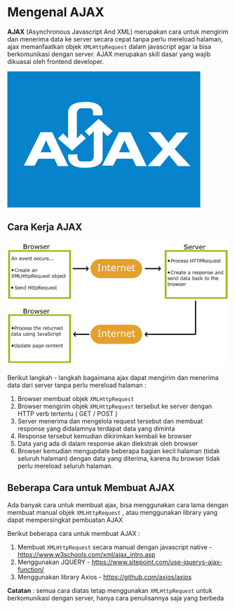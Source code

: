 # Mengenal AJAX

**AJAX** (Asynchronous Javascript And XML) merupakan cara untuk mengirim dan menerima data ke server secara cepat tanpa perlu mereload halaman, ajax memanfaatkan objek `XMLHttpRequest` dalam javascript agar ia bisa berkomunikasi dengan server. AJAX merupakan skill dasar yang wajib dikuasai oleh frontend developer.

![ajax](ajax.png)



## Cara Kerja AJAX

![cara kerja ajax](cara-kerja-ajax.gif)

Berikut langkah - langkah bagaimana ajax dapat mengirim dan menerima data dari server tanpa perlu mereload halaman :

1. Browser membuat objek `XMLHttpRequest`
2. Browser mengirim objek `XMLHttpRequest` tersebut ke server dengan HTTP verb tertentu ( GET / POST )
3. Server menerima dan mengelola request tersebut dan membuat response yang didalamnya terdapat data yang diminta
4. Response tersebut kemudian dikirimkan kembali ke browser
5. Data yang ada di dalam response akan diekstrak oleh browser
6. Browser kemudian mengupdate beberapa bagian kecil halaman (tidak seluruh halaman) dengan data yang diterima, karena itu browser tidak perlu mereload seluruh halaman.



## Beberapa Cara untuk Membuat AJAX

Ada banyak cara untuk membuat ajax, bisa menggunakan cara lama dengan membuat manual objek `XMLHttpRequest` , atau menggunakan library yang dapat mempersingkat pembuatan AJAX

Berikut beberapa cara untuk membuat AJAX : 

1. Membuat `XMLHttpRequest` secara manual dengan javascript native - https://www.w3schools.com/xml/ajax_intro.asp
2. Menggunakan JQUERY - https://www.sitepoint.com/use-jquerys-ajax-function/
3. Menggunakan library Axios - https://github.com/axios/axios

**Catatan** : semua cara diatas tetap menggunakan `XMLHttpRequest` untuk berkomunikasi dengan server, hanya cara penulisannya saja yang berbeda 